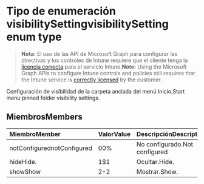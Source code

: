 # <a name="visibilitysetting-enum-type"></a><span data-ttu-id="78026-101">Tipo de enumeración visibilitySetting</span><span class="sxs-lookup"><span data-stu-id="78026-101">visibilitySetting enum type</span></span>

> <span data-ttu-id="78026-102">**Nota:** El uso de las API de Microsoft Graph para configurar las directivas y los controles de Intune requiere que el cliente tenga la [licencia correcta](https://go.microsoft.com/fwlink/?linkid=839381) para el servicio Intune.</span><span class="sxs-lookup"><span data-stu-id="78026-102">**Note:** Using the Microsoft Graph APIs to configure Intune controls and policies still requires that the Intune service is [correctly licensed](https://go.microsoft.com/fwlink/?linkid=839381) by the customer.</span></span>

<span data-ttu-id="78026-103">Configuración de visibilidad de la carpeta anclada del menú Inicio.</span><span class="sxs-lookup"><span data-stu-id="78026-103">Start menu pinned folder visibility settings.</span></span>
## <a name="members"></a><span data-ttu-id="78026-104">Miembros</span><span class="sxs-lookup"><span data-stu-id="78026-104">Members</span></span>
|<span data-ttu-id="78026-105">Miembro</span><span class="sxs-lookup"><span data-stu-id="78026-105">Member</span></span>|<span data-ttu-id="78026-106">Valor</span><span class="sxs-lookup"><span data-stu-id="78026-106">Value</span></span>|<span data-ttu-id="78026-107">Descripción</span><span class="sxs-lookup"><span data-stu-id="78026-107">Description</span></span>|
|:---|:---|:---|
|<span data-ttu-id="78026-108">notConfigured</span><span class="sxs-lookup"><span data-stu-id="78026-108">notConfigured</span></span>|<span data-ttu-id="78026-109">0</span><span class="sxs-lookup"><span data-stu-id="78026-109">0%</span></span>|<span data-ttu-id="78026-110">No configurado.</span><span class="sxs-lookup"><span data-stu-id="78026-110">Not configured</span></span>|
|<span data-ttu-id="78026-111">hide</span><span class="sxs-lookup"><span data-stu-id="78026-111">Hide.</span></span>|<span data-ttu-id="78026-112">1</span><span class="sxs-lookup"><span data-stu-id="78026-112">$1</span></span>|<span data-ttu-id="78026-113">Ocultar.</span><span class="sxs-lookup"><span data-stu-id="78026-113">Hide.</span></span>|
|<span data-ttu-id="78026-114">show</span><span class="sxs-lookup"><span data-stu-id="78026-114">Show</span></span>|<span data-ttu-id="78026-115">2</span><span class="sxs-lookup"><span data-stu-id="78026-115">-2</span></span>|<span data-ttu-id="78026-116">Mostrar.</span><span class="sxs-lookup"><span data-stu-id="78026-116">Show.</span></span>|



